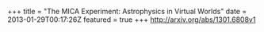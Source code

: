 +++
title = "The MICA Experiment: Astrophysics in Virtual Worlds"
date = 2013-01-29T00:17:26Z
featured = true
+++
http://arxiv.org/abs/1301.6808v1